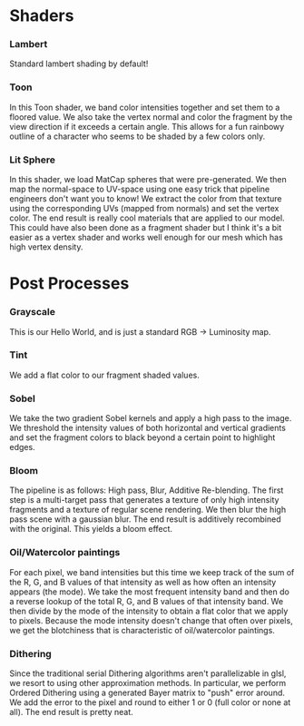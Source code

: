 # Shaders

### Lambert
Standard lambert shading by default!

### Toon
In this Toon shader, we band color intensities together and set them to a floored value. We also take the vertex normal and color the fragment by the view direction if it exceeds a certain angle. This allows for a fun rainbowy outline of a character who seems to be shaded by a few colors only.

### Lit Sphere
In this shader, we load MatCap spheres that were pre-generated. We then map the normal-space to UV-space using one easy trick that pipeline engineers don't want you to know! We extract the color from that texture using the corresponding UVs (mapped from normals) and set the vertex color. The end result is really cool materials that are applied to our model. This could have also been done as a fragment shader but I think it's a bit easier as a vertex shader and works well enough for our mesh which has high vertex density.

# Post Processes

### Grayscale
This is our Hello World, and is just a standard RGB -> Luminosity map.

### Tint
We add a flat color to our fragment shaded values.

### Sobel
We take the two gradient Sobel kernels and apply a high pass to the image. We threshold the intensity values of both horizontal and vertical gradients and set the fragment colors to black beyond a certain point to highlight edges.

### Bloom
The pipeline is as follows: High pass, Blur, Additive Re-blending. The first step is a multi-target pass that generates a texture of only high intensity fragments and a texture of regular scene rendering. We then blur the high pass scene with a gaussian blur. The end result is additively recombined with the original. This yields a bloom effect.


### Oil/Watercolor paintings
For each pixel, we band intensities but this time we keep track of the sum of the R, G, and B values of that intensity as well as how often an intensity appears (the mode). We take the most frequent intensity band and then do a reverse lookup of the total R, G, and B values of that intensity band. We then divide by the mode of the intensity to obtain a flat color that we apply to pixels. Because the mode intensity doesn't change that often over pixels, we get the blotchiness that is characteristic of oil/watercolor paintings.

### Dithering
Since the traditional serial Dithering algorithms aren't parallelizable in glsl, we resort to using other approximation methods. In particular, we perform Ordered Dithering using a generated Bayer matrix to "push" error around. We add the error to the pixel and round to either 1 or 0 (full color or none at all). The end result is pretty neat.
